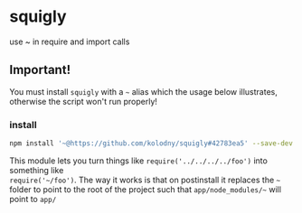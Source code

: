 # squigly
use ~ in require and import calls

## Important!
You must install `squigly` with a `~` alias which the usage below illustrates, otherwise the script won't run properly!

### install

```bash
npm install '~@https://github.com/kolodny/squigly#42783ea5' --save-dev
```

This module lets you turn things like `require('../../../../foo')` into something like  
`require('~/foo')`. The way it works is that on postinstall it replaces the `~` folder to point to the root of the project such that `app/node_modules/~` will point to `app/`
